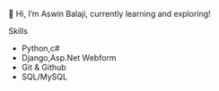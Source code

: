 👋 Hi, I’m Aswin Balaji, currently learning and exploring!

Skills
- Python,c#
- Django,Asp.Net Webform
- Git & Github
- SQL/MySQL

